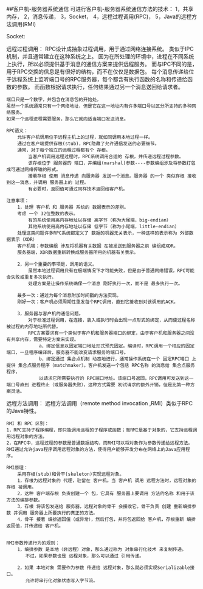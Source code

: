 ##客户机-服务器系统通信
    可进行客户机-服务器系统通信方法的技术：
        1，共享内存，
        2，消息传递，
        3，Socket，
        4，远程过程调用(RPC)，
        5，Java的远程方法调用(RMI)

Socket:

远程过程调用：
    RPC设计成抽象过程调用，用于通过网络连接系统。
    类似于IPC机制，并且通常建立在这种系统之上。
    因为在所处理的环境中，进程在不同系统上执行，所以必须提供基于消息的通信方案来提供远程服务。
    而与IPC不同的是，用于RPC交换的信息是有很好的结构，而不在仅仅是数据包。
    每个消息传递给位于远程系统上监听端口号的RPC服务器，每个都含有执行函数的名称和传递给函数的参数。
    而函数根据请求执行，任何结果通过另一个消息送回给请求者。

    端口只是一个数字，并包含在消息包的开始处。
    虽然一个系统通常只有一个网络地址，但是它在这一地址内有许多端口号以区分所支持的多种网络服务。
    如果一个远程进程需要服务，那么它就向适当端口发送消息。

    RPC语义：
        允许客户机调用位于远程主机上的过程，就如同调用本地过程一样。
        通过在客户端提供存根(stub)，RPC隐藏了允许通信发送的必要细节。
        通常，对于每个独立的远程过程都有个 存根。
            当客户机调用远程过程时，RPC系统调用合适的 存根，并传递远程过程参数。
            该存根位于 服务器的 端口，并编组(marshal)参数----参数编组涉及将参数打包成可通过网络传输的形式。
            接着存根 使用 消息传递 向服务器 发送一个消息。服务器 的一个 类似存根 接收到这一消息，并调用 服务器上的 过程。
            有必要时，返回值可通过同样技术返回给客户机。

    注意事项：
        1，处理 客户机 和 服务器 系统的 数据表示的差别。
        考虑 一个 32位整数的表示。
            有的系统使用高内存地址以存储 高字节（称为大尾端，big-endian）
            其他系统使用高内存地址以存储 低字节（称为小尾端，little-endian）
        处理这类问题许多RPC系统都定义了 数据的机器无关表示，一种这样的表示称为 外部数据表示（XDR）
        客户机端：参数编组 涉及将机器有关数据 在被发送到服务器之前 编组成XDR。
        服务器端，XDR数据重新转换成服务器所用的机器有关表示。

        2，另一个重要的事项是，调用的语义。
            虽然本地过程调用只有在极端情况下才可能失败，但是由于普通网络错误，RPC可能会失败或重复多次执行。
            处理方案是让操作系统确保一个消息 刚好执行一次，而不是 最多执行一次。

        最多一次：通过为每个消息附加时间戳的方法实现。
        刚好一次：客户机必须周期性重发每个RPC调用，直到它接收到对该调用的ACK。

        3，服务器与客户机的通信问题。
            对于标准过程调用，在连接，装入或执行时会出现一点形式的绑定，从而使过程名称被过程的内存地址所代替。
            RPC方案要求有一个类似于客户机和服务器端口的绑定，由于客户机和服务器之间没有共享内存，需要特定方案来实现。
                a，绑定信息以固定端口地址形式预先固定。编译时，RPC调用一个相应的固定端口，一旦程序编译后，服务器不能改变请求服务的端口号。
                b，绑定通过 集合点机制 动态地进行，通常操作系统在一个 固定RPC端口 上提供 集合点服务程序（matchmaker）。客户机发送一个包括 RPC名称 的消息给 集合点服务程序，
                以请求它所需要执行的 RPC端口地址。该端口号返回，RPC调用可发送到这一端口号直到 进程终止（或服务器失败），这种方式需要 初试请求的额外开销，但是比第一种方案灵活。



远程方法调用：
    远程方法调用（remote method invocation ,RMI）类似于RPC的Java特性。

    RMI 和 RPC 区别：
    1，RPC支持子程序编程，即只能调用远程的子程序或函数；而RMI是基于对象的，它支持远程调用远程对象的方法。
    2，在RPC中，远程过程的参数是普通数据结构，而RMI可以将对象作为参数传递给远程方法。
    RMI通过允许java程序调用远程对象的方法，使得用户能够开发分布在网络上的Java应用程序。

    RMI原理：
        采用存根(stub)和骨干(skeleton)实现远程对象。
        1，存根为远程对象的 代理，驻留在 客户机。当 客户机 调用 远程方法时，远程对象的存根 被调用。
        2，这种 客户端存根 负责创建一个 包，它具有 服务器上要调用 方法的名称 和用于该 方法的编排参数。
        3，存根 将该包发送给 服务器，远程对象的骨干 会接收它。骨干负责 创建 重新编排参数 并调用 服务器上所要执行的真正的方法。
        4，骨干 接着 编排返回值（或异常），然后打包，并将包返回给 客户机，存根重新 编排返回值，并传递给 客户机。


    RMI参数传递行为的规则：
        1，编排参数 是本地（非远程）对象，那么通过称为 对象串行化技术 来复制传递。
           不过，如果参数也是 远程对象，那么可以通过 引用传递。

        2，如果 本地对象 需要作为参数 传递给 远程对象，那么就必须实现Serializable接口。
           允许将串行化对象状态写入字节流。











